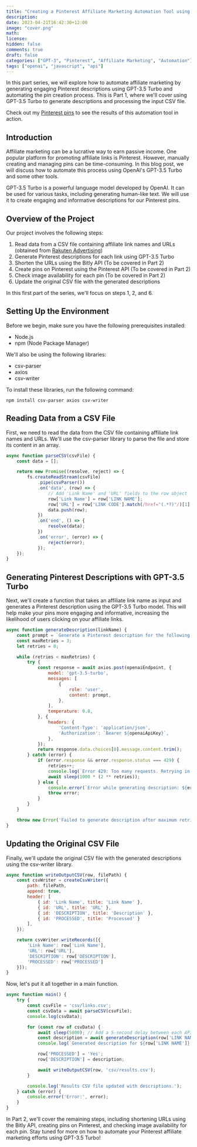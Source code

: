 ```yaml
---
title: "Creating a Pinterest Affiliate Marketing Automation Tool using GPT-3.5 Turbo (Part 1)"
description: 
date: 2023-04-21T16:42:30+12:00
image: "cover.png"
math: 
license: 
hidden: false
comments: true
draft: false
categories: ["GPT-3", "Pinterest", "Affiliate Marketing", "Automation"]
tags: ["openai", "javascript", "api"]
---
```


In this part series, we will explore how to automate affiliate marketing by generating engaging Pinterest descriptions using GPT-3.5 Turbo and automating the pin creation process. This is Part 1, where we'll cover using GPT-3.5 Turbo to generate descriptions and processing the input CSV file.

Check out my [Pinterest pins](https://www.pinterest.nz/ericlhislop/pins/) to see the results of this automation tool in action.


## Introduction

Affiliate marketing can be a lucrative way to earn passive income. One popular platform for promoting affiliate links is Pinterest. However, manually creating and managing pins can be time-consuming. In this blog post, we will discuss how to automate this process using OpenAI's GPT-3.5 Turbo and some other tools.

GPT-3.5 Turbo is a powerful language model developed by OpenAI. It can be used for various tasks, including generating human-like text. We will use it to create engaging and informative descriptions for our Pinterest pins.

## Overview of the Project

Our project involves the following steps:

1. Read data from a CSV file containing affiliate link names and URLs (obtained from [Rakuten Advertising](https://rakutenadvertising.com/))
2. Generate Pinterest descriptions for each link using GPT-3.5 Turbo
3. Shorten the URLs using the Bitly API (To be covered in Part 2)
4. Create pins on Pinterest using the Pinterest API (To be covered in Part 2)
5. Check image availability for each pin (To be covered in Part 2)
6. Update the original CSV file with the generated descriptions

In this first part of the series, we'll focus on steps 1, 2, and 6.

## Setting Up the Environment

Before we begin, make sure you have the following prerequisites installed:

- Node.js
- npm (Node Package Manager)

We'll also be using the following libraries:

- csv-parser
- axios
- csv-writer

To install these libraries, run the following command:

`npm install csv-parser axios csv-writer`


## Reading Data from a CSV File

First, we need to read the data from the CSV file containing affiliate link names and URLs. We'll use the csv-parser library to parse the file and store its content in an array.

```javascript
async function parseCSV(csvFile) {
    const data = [];

    return new Promise((resolve, reject) => {
        fs.createReadStream(csvFile)
            .pipe(csvParser())
            .on('data', (row) => {
                // Add 'Link Name' and 'URL' fields to the row object
                row['Link Name'] = row['LINK NAME'];
                row['URL'] = row['LINK CODE'].match(/href="(.*?)"/)[1];
                data.push(row);
            })
            .on('end', () => {
                resolve(data);
            })
            .on('error', (error) => {
                reject(error);
            });
    });
}
```

## Generating Pinterest Descriptions with GPT-3.5 Turbo

Next, we'll create a function that takes an affiliate link name as input and generates a Pinterest description using the GPT-3.5 Turbo model. This will help make your pins more engaging and informative, increasing the likelihood of users clicking on your affiliate links.

```javascript
async function generateDescription(linkName) {
    const prompt = `Generate a Pinterest description for the following link name: "${linkName}". The description should be engaging and informative, suitable for a Pinterest pin.`;
    const maxRetries = 3;
    let retries = 0;

    while (retries < maxRetries) {
        try {
            const response = await axios.post(openaiEndpoint, {
                model: 'gpt-3.5-turbo',
                messages: [
                    {
                        role: 'user',
                        content: prompt,
                    },
                ],
                temperature: 0.8,
            }, {
                headers: {
                    'Content-Type': 'application/json',
                    'Authorization': `Bearer ${openaiApiKey}`,
                },
            });
            return response.data.choices[0].message.content.trim();
        } catch (error) {
            if (error.response && error.response.status === 429) {
                retries++;
                console.log(`Error 429: Too many requests. Retrying in ${2 ** retries} seconds...`);
                await sleep(1000 * (2 ** retries));
            } else {
                console.error(`Error while generating description: ${error}`);
                throw error;
            }
        }
    }

    throw new Error('Failed to generate description after maximum retries.');
}
```

## Updating the Original CSV File

Finally, we'll update the original CSV file with the generated descriptions using the csv-writer library.

```javascript
async function writeOutputCSV(row, filePath) {
    const csvWriter = createCsvWriter({
        path: filePath,
        append: true,
        header: [
            { id: 'Link Name', title: 'Link Name' },
            { id: 'URL', title: 'URL' },
            { id: 'DESCRIPTION', title: 'Description' },
            { id: 'PROCESSED', title: 'Processed' }
        ],
    });

    return csvWriter.writeRecords([{
        'Link Name': row['Link Name'],
        'URL': row['URL'],
        'DESCRIPTION': row['DESCRIPTION'],
        'PROCESSED': row['PROCESSED']
    }]);
}
```

Now, let's put it all together in a main function.

```javascript
async function main() {
    try {
        const csvFile = 'csv/links.csv';
        const csvData = await parseCSV(csvFile);
        console.log(csvData);

        for (const row of csvData) {
            await sleep(5000); // Add a 5-second delay between each API call
            const description = await generateDescription(row['LINK NAME']);
            console.log(`Generated description for ${row['LINK NAME']}: ${description}`);

            row['PROCESSED'] = 'Yes';
            row['DESCRIPTION'] = description;

            await writeOutputCSV(row, 'csv/results.csv');
        }

        console.log('Results CSV file updated with descriptions.');
    } catch (error) {
        console.error('Error:', error);
    }
}
```

In Part 2, we'll cover the remaining steps, including shortening URLs using the Bitly API, creating pins on Pinterest, and checking image availability for each pin. Stay tuned for more on how to automate your Pinterest affiliate marketing efforts using GPT-3.5 Turbo!
